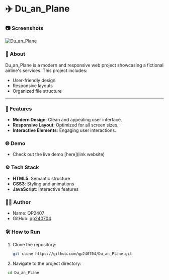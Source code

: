 # ✈️ Du_an_Plane

### 📷 Screenshots
![Du_an_Plane](https://i.imgur.com/mbh6E8x.png "Duabplane")

### 🌟 About
Du_an_Plane is a modern and responsive web project showcasing a fictional airline's services. This project includes:
- User-friendly design
- Responsive layouts
- Organized file structure

---

### 🚀 Features
- **Modern Design**: Clean and appealing user interface.
- **Responsive Layout**: Optimized for all screen sizes.
- **Interactive Elements**: Engaging user interactions.

### 🌐 Demo
- Check out the live demo [here](link website)

### ⚙️ Tech Stack
- **HTML5**: Semantic structure
- **CSS3**: Styling and animations
- **JavaScript**: Interactive features

### 👩‍💻 Author
- Name: QP2407
- GitHub: [qp240704](https://github.com/qp240704)

### 🛠️ How to Run
1. Clone the repository:
   ```bash
   git clone https://github.com/qp240704/Du_an_Plane.git
2. Navigate to the project directory:
  ```bash
   cd Du_an_Plane




